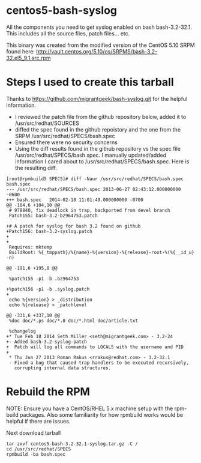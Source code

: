 centos5-bash-syslog
===================

All the components you need to get syslog enabled on bash bash-3.2-32.1.  This includes all the source files, patch files... etc.

This binary was created from the modified version of the CentOS 5.10 SRPM found here: http://vault.centos.org/5.10/os/SRPMS/bash-3.2-32.el5_9.1.src.rpm

Steps I used to create this tarball
===================================

Thanks to https://github.com/migrantgeek/bash-syslog.git for the helpful information. 

* I reviewed the patch file from the github repository below, added it to /usr/src/redhat/SOURCES
* diffed the spec found in the github repoistory and the one from the SRPM /usr/src/redhat/SPECS/bash.spec
* Ensured there were no security concerns
* Using the diff results found in the github repository vs the spec file /usr/src/redhat/SPECS/bash.spec.  I manually updated/added information I cared about to /usr/src/redhat/SPECS/bash.spec.  Here is the resulting diff.
```
[root@rpmbuild5 SPECS]# diff -Naur /usr/src/redhat/SPECS/bash.spec bash.spec 
--- /usr/src/redhat/SPECS/bash.spec	2013-06-27 02:43:12.000000000 -0600
+++ bash.spec	2014-02-18 11:01:49.000000000 -0700
@@ -104,6 +104,10 @@
 # 978840, fix deadlock in trap, backported from devel branch
 Patch155: bash-3.2-bz964753.patch
 
+# A patch for syslog for bash 3.2 found on github
+Patch156: bash-3.2-syslog.patch
+
+
 Requires: mktemp
 BuildRoot: %{_tmppath}/%{name}-%{version}-%{release}-root-%(%{__id_u} -n)
 
@@ -191,6 +195,8 @@
 
 %patch155 -p1 -b .bz964753
 
+%patch156 -p1 -b .syslog.patch
+
 echo %{version} > _distribution
 echo %{release} > _patchlevel
 
@@ -331,6 +337,10 @@
 %doc doc/*.ps doc/*.0 doc/*.html doc/article.txt
 
 %changelog
+* Tue Feb 18 2014 Seth Miller <seth@migrantgeek.com> - 3.2-24
+- Added bash-3.2-syslog-patch
+  Patch will log all commands to LOCAL5 with the username and PID
+
 * Thu Jun 27 2013 Roman Rakus <rrakus@redhat.com> - 3.2-32.1
 - Fixed a bug that caused trap handlers to be executed recursively,
   corrupting internal data structures.
```


Rebuild the RPM
===============
NOTE: Ensure you have a CentOS/RHEL 5.x machine setup with the rpm-build packages.  Also some familiarity for how rpmbuild works would be helpful if there are issues.  

Next download tarball 
```
tar zxvf centos5-bash-3.2-32.1-syslog.tar.gz -C /
cd /usr/src/redhat/SPECS
rpmbuild -ba bash.spec
```
